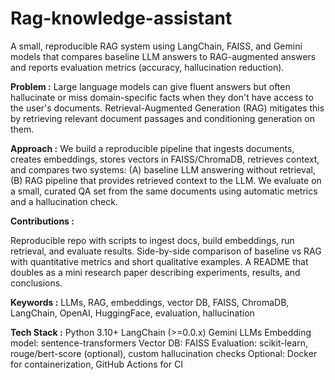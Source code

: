 # Rag-knowledge-assistant
A small, reproducible RAG system using LangChain, FAISS, and Gemini models that compares baseline LLM answers to RAG-augmented answers and reports evaluation metrics (accuracy, hallucination reduction).

**Problem :** Large language models can give fluent answers but often hallucinate or miss domain-specific facts when they don't have access to the user's documents. Retrieval-Augmented Generation (RAG) mitigates this by retrieving relevant document passages and conditioning generation on them.

**Approach :** We build a reproducible pipeline that ingests documents, creates embeddings, stores vectors in FAISS/ChromaDB, retrieves context, and compares two systems: (A) baseline LLM answering without retrieval, (B) RAG pipeline that provides retrieved context to the LLM. We evaluate on a small, curated QA set from the same documents using automatic metrics and a hallucination check.

**Contributions :**

Reproducible repo with scripts to ingest docs, build embeddings, run retrieval, and evaluate results.
Side-by-side comparison of baseline vs RAG with quantitative metrics and short qualitative examples.
A README that doubles as a mini research paper describing experiments, results, and conclusions.

**Keywords :**
LLMs, RAG, embeddings, vector DB, FAISS, ChromaDB, LangChain, OpenAI, HuggingFace, evaluation, hallucination

**Tech Stack :**
Python 3.10+
LangChain (>=0.0.x)
Gemini LLMs
Embedding model: sentence-transformers
Vector DB: FAISS 
Evaluation: scikit-learn, rouge/bert-score (optional), custom hallucination checks
Optional: Docker for containerization, GitHub Actions for CI
